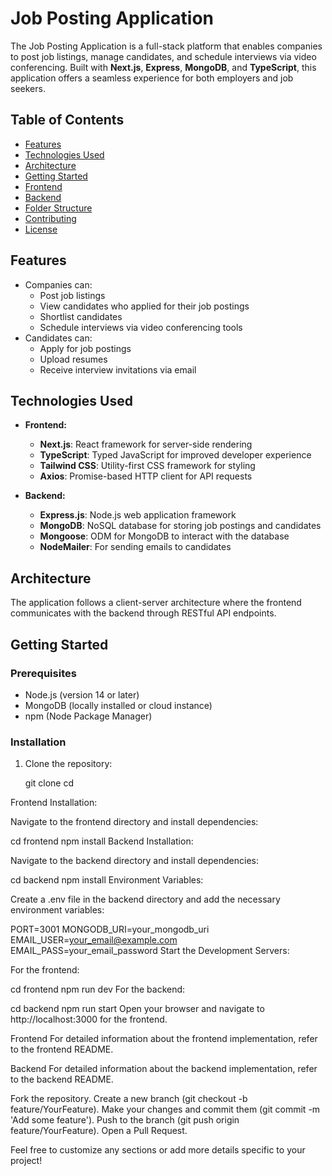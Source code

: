 # Job Posting Application

The Job Posting Application is a full-stack platform that enables companies to post job listings, manage candidates, and schedule interviews via video conferencing. Built with **Next.js**, **Express**, **MongoDB**, and **TypeScript**, this application offers a seamless experience for both employers and job seekers.

## Table of Contents

- [Features](#features)
- [Technologies Used](#technologies-used)
- [Architecture](#architecture)
- [Getting Started](#getting-started)
- [Frontend](#frontend)
- [Backend](#backend)
- [Folder Structure](#folder-structure)
- [Contributing](#contributing)
- [License](#license)

## Features

- Companies can:
  - Post job listings
  - View candidates who applied for their job postings
  - Shortlist candidates
  - Schedule interviews via video conferencing tools
- Candidates can:
  - Apply for job postings
  - Upload resumes
  - Receive interview invitations via email

## Technologies Used

- **Frontend:**
  - **Next.js**: React framework for server-side rendering
  - **TypeScript**: Typed JavaScript for improved developer experience
  - **Tailwind CSS**: Utility-first CSS framework for styling
  - **Axios**: Promise-based HTTP client for API requests

- **Backend:**
  - **Express.js**: Node.js web application framework
  - **MongoDB**: NoSQL database for storing job postings and candidates
  - **Mongoose**: ODM for MongoDB to interact with the database
  - **NodeMailer**: For sending emails to candidates

## Architecture

The application follows a client-server architecture where the frontend communicates with the backend through RESTful API endpoints.


## Getting Started

### Prerequisites

- Node.js (version 14 or later)
- MongoDB (locally installed or cloud instance)
- npm (Node Package Manager)

### Installation

1. Clone the repository:

   git clone <repository-url>
   cd <repository-directory>


Frontend Installation:

Navigate to the frontend directory and install dependencies:


cd frontend
npm install
Backend Installation:

Navigate to the backend directory and install dependencies:


cd backend
npm install
Environment Variables:

Create a .env file in the backend directory and add the necessary environment variables:


PORT=3001
MONGODB_URI=your_mongodb_uri
EMAIL_USER=your_email@example.com
EMAIL_PASS=your_email_password
Start the Development Servers:

For the frontend:


cd frontend
npm run dev
For the backend:


cd backend
npm run start
Open your browser and navigate to http://localhost:3000 for the frontend.

Frontend
For detailed information about the frontend implementation, refer to the frontend README.

Backend
For detailed information about the backend implementation, refer to the backend README.


Fork the repository.
Create a new branch (git checkout -b feature/YourFeature).
Make your changes and commit them (git commit -m 'Add some feature').
Push to the branch (git push origin feature/YourFeature).
Open a Pull Request.


Feel free to customize any sections or add more details specific to your project!